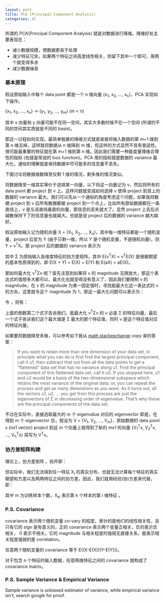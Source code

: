 ```yaml
---
layout: post
title: PCA (Principal Component Analysis)
categories: ml
---
```


所谓的 PCA(Principal Component Analysis) 就是对数据进行降维。降维好处主要表现在：

* 减小数据规模，使数据更易于处理
* 减少特征冗余，如果两个特征之间高度线性相关，则留下其中一个即可，用两个就变得多余
* 减少数据噪音

### 基本原理

假设原始输入中每个 data point 都是一个 n 维向量 {x<sub>1</sub>, x<sub>2</sub>, …, x<sub>n</sub>}，PCA 实现如下操作。

<p class="pcenter">{x<sub>1</sub>, x<sub>2</sub>, …, x<sub>n</sub>} &rarr; {y<sub>1</sub>, y<sub>2</sub>, …, y<sub>m</sub>} (m < n)</p>

其中 x 向量和 y 向量可能不在同一空间，其实大多数时候不在一个空间 (所谓的不同的空间其实质就是不同的 basis)。

那这一过程如何实现。最简单粗暴的降维方式就是直接将输入数据的第 m+1 维到第 n 维去掉，这样就将数据从 n 维降到 m 维，但这样的方式显然不具有普适性，很可能最重要的特征就在第 m+1 维到第 n 维。因此我们需要一种能度量降维合理性的指标 (也就是常说的 loss function)。PCA 用的指标就是数据的 variance 最大化，通俗的理解就是保持数据中尽可能多的信息量不丢失。

下面讨论将数据维数降至仅剩 1 维的情况，剩多维的情况类似。

将数据降至一维其实等价于选择某一向量，以下将这一向量记为 v，然后将所有的 data point 都 project 到 v 上，这样问题就变成如何选择 v 使得 project 到其上的数据的 variance 最大。我们可以先从一个通俗的角度考虑这个问题，如果我将数据 project 到 v 后所有数据都被 project 到一个点上，比如所有原始数据都在一条直线上，v 是与该直线垂直的向量，那信息的丢失就大了。显然 project 上去后点越散保持下了的信息量也就越大。也就是说 project 后的数据的 variance 越大越好。

假设原始输入记为随机向量 X = {X<sub>1</sub>, X<sub>2</sub>, …, X<sub>n</sub>}，其中每一维特征都是一个随机变量，project 后变为 Y (由于只剩一维，所以 Y 是个随机变量，不是随机向量)，则 Y = v<sup>T</sup>X。那 project 后的数据的 variance 表示为

<object data="/resource/pca/varY.svg" type="image/svg+xml" class="blkcenter"></object>

其中 Σ 为原始输入各维度特征的协方差矩阵。其中 E(v<sup>T</sup>X) = v<sup>T</sup>E(X) 是根据期望的基本性质得到的，即 E(X + Y) = E(X) + E(Y) 和 E(aX) = aE(X)。

那如何最大化 v<sup>T</sup>Σv 呢？首先注意到如果将 v 的 magnitude 无限放大，那这个表达式的值想多大都可以，最大化也就变得没有意义了，因此我们要限制 v 的 magnitude，在 v 的 magnitude 为某一固定值时，寻找能最大化这一表达式的 v 的方向，这里就令这个 magnitude 为 1，那这一最大化问题可以表示为：

<object data="/resource/pca/argmax.svg" type="image/svg+xml" class="blkcenter"></object>

令 <object data="/resource/pca/Lv.svg" type="image/svg+xml"></object>，则有：

<object data="/resource/pca/Lv2.svg" type="image/svg+xml" class="blkcenter"></object>

上面的倒数第二个式子告诉我们，能最大化 v<sup>T</sup>Σv 的 v 必是 Σ 的特征向量，最后一个式子告诉我们这个最大值是 Σ 最大的那个特征值，同时 v 是这个特征值对应的特征向量。

如果要将数据降至多维，可以参考如下我从 [math stackexchange](http://math.stackexchange.com/questions/23596/why-is-the-eigenvector-of-a-covariance-matrix-equal-to-a-principal-component) copy 来的答案：

> If you want to retain more than one dimension of your data set, in principle what you can do is first find the largest principal component, call it u1, then subtract that out from all the data points to get a “flattened” data set that has no variance along u1. Find the principal component of this flattened data set, call it u2. If you stopped here, u1 and u2 would be a basis of the two-dimensional subspace which retains the most variance of the original data; or, you can repeat the process and get as many dimensions as you want. As it turns out, all the vectors u1, u2, … you get from this process are just the eigenvectors of Σ in decreasing order of eigenvalue. That’s why these are the principal components of the data set.

不过在实际中，直接选取最大的 m 个 eigenvalue 对应的 eigenvector 即是。在得到 m 个 eigenvector 后，假设为 V = {V<sub>1</sub>, V<sub>2</sub>, …, V<sub>m</sub>}，原始数据的 data point x (nx1 vector) project 到这 m 个向量上就得到了新的 mx1 的向量 {V<sub>1</sub><sup>T</sup>x, V<sub>2</sub><sup>T</sup>x, …, V<sub>n</sub><sup>T</sup>x} 简写为 V<sup>T</sup>x。

### 协方差矩阵构建

理论上，协方差矩阵 <object data="/resource/pca/cov.svg" type="image/svg+xml"></object>，拆开即：

<object data="/resource/pca/cov2.svg" type="image/svg+xml" class="blkcenter"></object>

但实际中，我们无法得到任一特征 X<sub>i</sub> 的真实分布，也就无法计算每个特征的真实期望和方差以及两两特征之间的协方差，因此，我们就用经验(协)方差来代替，即：

<object data="/resource/pca/expcov.svg" type="image/svg+xml" class="blkcenter"></object>

其中 m 为训练样本个数，X<sub>ki</sub> 表示第 k 个样本的第 i 维特征 <object data="/resource/pca/xi.svg" type="image/svg+xml"></object>。

### P.S. Covariance

covariance 表示两个随机变量 co-vary 的程度，表针的是他们的线性相关性，且只有它的 sign 是有意义的，正的 covariance 表示两个变量正相关，负的表示负相关， 0 表示不相关。它的 magnitude 与相关程度的强弱无直接关系，能表示相关程度强弱的是 correlation。

任意两个随机变量的 covariance 等于 E((X-E(X))(Y-E(Y)))。

对于包含 n 个特征的输入数据，任意两维特征之间的 covariance 就构成了 covariance matrix。

### P.S. Sample Variance & Empirical Variance

Sample variance is unbiased estimator of variance, while empirical variance isn’t, search google for proof.


